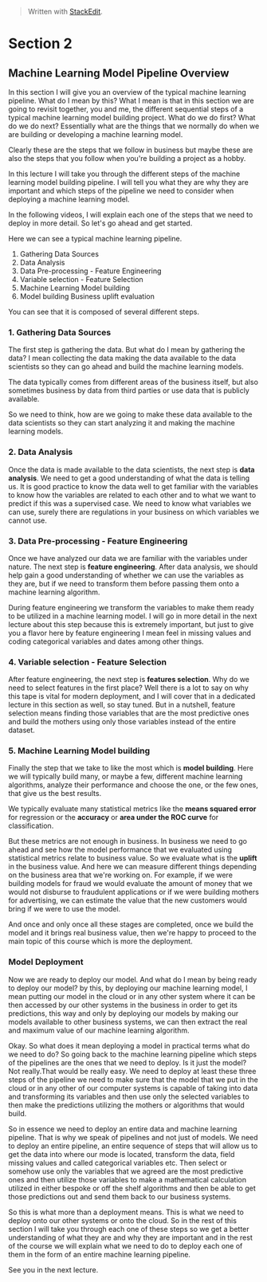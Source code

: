 > Written with [StackEdit](https://stackedit.io/).

# Section 2
## Machine Learning Model Pipeline Overview

In this section I will give you an overview of the typical machine learning pipeline. What do I mean by this? What I mean is that in this section we are going to revisit together, you and me, the different sequential steps of a typical machine learning model building project. What do we do first? What do we do next? Essentially what are the things that we normally do when we are building or developing a machine learning model.

Clearly these are the steps that we follow in business but maybe these are also the steps that you follow when you're building a project as a hobby.

In this lecture I will take you through the different steps of the machine learning model building pipeline. I will tell you what they are why they are important and which steps of the pipeline we need to consider when deploying a machine learning model. 

In the following videos, I will explain each one of the steps that we need to deploy in more detail. So let's go ahead and get started.

Here we can see a typical machine learning pipeline.

1. Gathering Data Sources
2. Data Analysis
3. Data Pre-processing - Feature Engineering
4. Variable selection - Feature Selection
5. Machine Learning Model building
6. Model building Business uplift evaluation

You can see that it is composed of several different steps. 

### 1. Gathering Data Sources

The first step is gathering the data. But what do I mean by gathering the data?  I mean collecting the data making the data available to the data scientists so they can go ahead and build the machine learning models. 

The data typically comes from different areas of the business itself, but also sometimes business by data from third parties or use data that is publicly available.

So we need to think, how are we going to make these data available to the data scientists so they can start analyzing it and making the machine learning models.

### 2. Data Analysis

Once the data is made available to the data scientists, the next step is **data analysis**. We need to get a good understanding of what the data is telling us. It is good practice to know the data well to get familiar with the variables to know how the variables are related to each other and to what we want to predict if this was a supervised case. We need to know what variables we can use, surely there are regulations in your business on which variables we cannot use.

### 3. Data Pre-processing - Feature Engineering

Once we have analyzed our data we are familiar with the variables under nature. The next step is **feature engineering**. After data analysis,  we should help gain a good understanding of whether we can use the variables as they are, but if we need to transform them before passing them onto a machine learning algorithm.

 During feature engineering we transform the variables to make them ready to be utilized in a machine learning model. I will go in more detail in the next lecture about this step because this is extremely important, but just to give you a flavor here by feature engineering I mean feel in missing values and coding categorical variables and dates among other things.

### 4. Variable selection - Feature Selection

After feature engineering, the next step is **features selection**. Why do we need to select features in the first place? Well there is a lot to say on why this tape is vital for modern deployment, and I will cover that in a dedicated lecture in this section as well, so stay tuned. But in a nutshell, feature selection means finding those variables that are the most predictive ones and build the mothers using only those variables instead of the entire dataset.

### 5. Machine Learning Model building

Finally the step that we take to like the most which is **model building**. Here we will typically build many, or maybe a few, different machine learning algorithms, analyze their performance and choose the one, or the few ones, that give us the best results.

We typically evaluate many statistical metrics like the **means squared error** for regression or the **accuracy** or **area under the ROC curve** for classification. 

But these metrics are not enough in business. In business we need to go ahead and see how the model performance that we evaluated using statistical metrics relate to business value. So we evaluate what is the **uplift** in the business value. And here we can measure different things depending on the business area that we're working on. For example, if we were building models for fraud we would evaluate the amount of money that we would not disburse to fraudulent applications or if we were building mothers for advertising, we can estimate the value that the new customers would bring if we were to use the model. 

And once and only once all these stages are completed, once we build the model and it brings real business value, then we're happy to proceed to the main topic of this course which is more the deployment.

### Model Deployment
Now we are ready to deploy our model. And what do I mean by being ready to deploy our model?  by this, by deploying our machine learning model, I mean putting our model in the cloud or in any other system where it can be then accessed by our other systems in the business in order to get its predictions, this way and only by deploying our models by making our models available to other business systems, we can then extract the real and maximum value of our machine learning algorithm.

Okay. So what does it mean deploying a model in practical terms what do we need to do?  So going back to the machine learning pipeline which steps of the pipelines are the ones that we need to deploy. Is it just the model? Not really.That would be really easy. We need to deploy at least these three steps of the pipeline we need to make sure that the model that we put in the cloud or in any other of our computer systems is capable of taking into data and transforming its variables and then use only the selected variables to then make the predictions utilizing the mothers or algorithms that would build.

So in essence we need to deploy an entire data and machine learning pipeline. That is why we speak of pipelines and not just of models. We need to deploy an entire pipeline, an entire sequence of steps that will allow us to get the data into where our mode is located, transform the data, field missing values and called categorical variables etc. Then select or somehow use only the variables that we agreed are the most predictive ones and then
utilize those variables to make a mathematical calculation utilized in either bespoke or off the shelf algorithms and then be able to get those predictions out and send them back to our business systems.

So this is what more than a deployment means. This is what we need to deploy onto our other systems or onto the cloud. So in the rest of this section I will take you through each one of these steps so we get a better understanding of what they are and why they are important and in the rest of the course we will explain what we need to do to deploy each one of them in the form of an entire machine learning pipeline.

See you in the next lecture.
<!--stackedit_data:
eyJoaXN0b3J5IjpbLTE1NDY4NjUzMDUsLTE1MjAyNjIyNjMsMT
c3NTk4MjkyOF19
-->